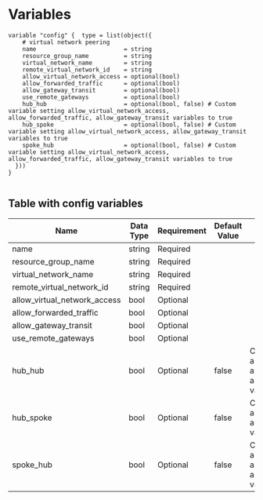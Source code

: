 # Variables

```
variable "config" {  type = list(object({
    # virtual network peering
    name                         = string
    resource_group_name          = string
    virtual_network_name         = string
    remote_virtual_network_id    = string
    allow_virtual_network_access = optional(bool)
    allow_forwarded_traffic      = optional(bool)
    allow_gateway_transit        = optional(bool)
    use_remote_gateways          = optional(bool)
    hub_hub                      = optional(bool, false) # Custom variable setting allow_virtual_network_access, allow_forwarded_traffic, allow_gateway_transit variables to true
    hub_spoke                    = optional(bool, false) # Custom variable setting allow_virtual_network_access, allow_gateway_transit variables to true
    spoke_hub                    = optional(bool, false) # Custom variable setting allow_virtual_network_access, allow_forwarded_traffic, allow_gateway_transit variables to true
  }))
}


```


## Table with config variables

| Name | Data Type | Requirement | Default Value | Comment |
| ------- | --------- | ----------- | ------------- | ------- |
|name | string | Required |  |  |
|resource_group_name | string | Required |  |  |
|virtual_network_name | string | Required |  |  |
|remote_virtual_network_id | string | Required |  |  |
|allow_virtual_network_access | bool | Optional |  |  |
|allow_forwarded_traffic | bool | Optional |  |  |
|allow_gateway_transit | bool | Optional |  |  |
|use_remote_gateways | bool | Optional |  |  |
|hub_hub | bool | Optional |  false |  Custom variable setting allow_virtual_network_access, allow_forwarded_traffic, allow_gateway_transit variables to true |
|hub_spoke | bool | Optional |  false |  Custom variable setting allow_virtual_network_access, allow_gateway_transit variables to true |
|spoke_hub | bool | Optional |  false |  Custom variable setting allow_virtual_network_access, allow_forwarded_traffic, allow_gateway_transit variables to true |


